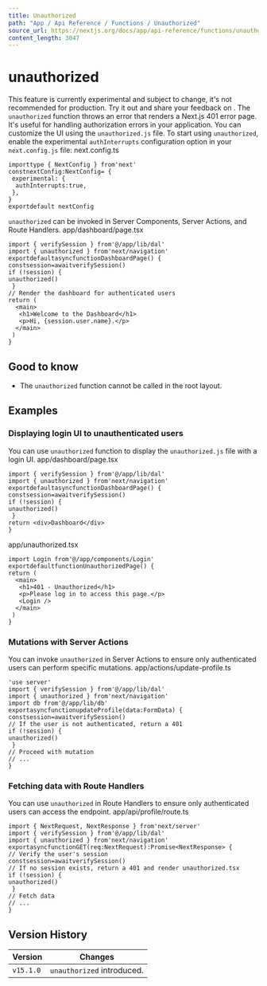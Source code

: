 ```yaml
---
title: Unauthorized
path: "App / Api Reference / Functions / Unauthorized"
source_url: https://nextjs.org/docs/app/api-reference/functions/unauthorized
content_length: 3047
---
```


# unauthorized
This feature is currently experimental and subject to change, it's not recommended for production. Try it out and share your feedback on .
The `unauthorized` function throws an error that renders a Next.js 401 error page. It's useful for handling authorization errors in your application. You can customize the UI using the `unauthorized.js` file.
To start using `unauthorized`, enable the experimental `authInterrupts` configuration option in your `next.config.js` file:
next.config.ts
```
importtype { NextConfig } from'next'
constnextConfig:NextConfig= {
 experimental: {
  authInterrupts:true,
 },
}
exportdefault nextConfig
```

`unauthorized` can be invoked in Server Components, Server Actions, and Route Handlers.
app/dashboard/page.tsx
```
import { verifySession } from'@/app/lib/dal'
import { unauthorized } from'next/navigation'
exportdefaultasyncfunctionDashboardPage() {
constsession=awaitverifySession()
if (!session) {
unauthorized()
 }
// Render the dashboard for authenticated users
return (
  <main>
   <h1>Welcome to the Dashboard</h1>
   <p>Hi, {session.user.name}.</p>
  </main>
 )
}
```

## Good to know
  * The `unauthorized` function cannot be called in the root layout.


## Examples
### Displaying login UI to unauthenticated users
You can use `unauthorized` function to display the `unauthorized.js` file with a login UI.
app/dashboard/page.tsx
```
import { verifySession } from'@/app/lib/dal'
import { unauthorized } from'next/navigation'
exportdefaultasyncfunctionDashboardPage() {
constsession=awaitverifySession()
if (!session) {
unauthorized()
 }
return <div>Dashboard</div>
}
```

app/unauthorized.tsx
```
import Login from'@/app/components/Login'
exportdefaultfunctionUnauthorizedPage() {
return (
  <main>
   <h1>401 - Unauthorized</h1>
   <p>Please log in to access this page.</p>
   <Login />
  </main>
 )
}
```

### Mutations with Server Actions
You can invoke `unauthorized` in Server Actions to ensure only authenticated users can perform specific mutations.
app/actions/update-profile.ts
```
'use server'
import { verifySession } from'@/app/lib/dal'
import { unauthorized } from'next/navigation'
import db from'@/app/lib/db'
exportasyncfunctionupdateProfile(data:FormData) {
constsession=awaitverifySession()
// If the user is not authenticated, return a 401
if (!session) {
unauthorized()
 }
// Proceed with mutation
// ...
}
```

### Fetching data with Route Handlers
You can use `unauthorized` in Route Handlers to ensure only authenticated users can access the endpoint.
app/api/profile/route.ts
```
import { NextRequest, NextResponse } from'next/server'
import { verifySession } from'@/app/lib/dal'
import { unauthorized } from'next/navigation'
exportasyncfunctionGET(req:NextRequest):Promise<NextResponse> {
// Verify the user's session
constsession=awaitverifySession()
// If no session exists, return a 401 and render unauthorized.tsx
if (!session) {
unauthorized()
 }
// Fetch data
// ...
}
```

## Version History
Version| Changes  
---|---  
`v15.1.0`| `unauthorized` introduced.
